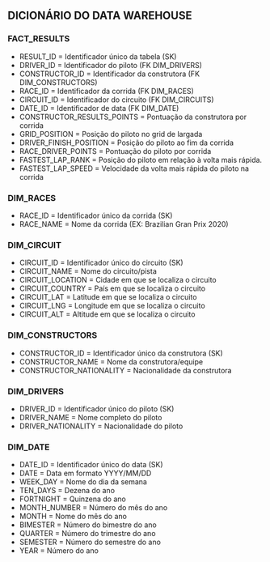 ## DICIONÁRIO DO DATA WAREHOUSE

### FACT_RESULTS

- RESULT_ID                     = Identificador único da tabela (SK)<br>
- DRIVER_ID                     = Identificador do piloto (FK DIM_DRIVERS)<br>
- CONSTRUCTOR_ID                = Identificador da construtora (FK DIM_CONSTRUCTORS)<br>
- RACE_ID                       = Identificador da corrida (FK DIM_RACES)<br>
- CIRCUIT_ID                    = Identificador do circuito (FK DIM_CIRCUITS)<br>
- DATE_ID                       = Identificador de data (FK DIM_DATE)<br>
- CONSTRUCTOR_RESULTS_POINTS    = Pontuação da construtora por corrida<br>
- GRID_POSITION                 = Posição do piloto no grid de largada<br>
- DRIVER_FINISH_POSITION        = Posição do piloto ao fim da corrida<br>
- RACE_DRIVER_POINTS            = Pontuação do piloto por corrida<br>
- FASTEST_LAP_RANK              = Posição do piloto em relação à volta mais rápida.
- FASTEST_LAP_SPEED             = Velocidade da volta mais rápida do piloto na corrida<br>

### DIM_RACES

- RACE_ID = Identificador único da corrida (SK)<br>
- RACE_NAME = Nome da corrida (EX: Brazilian Gran Prix 2020)<br>

### DIM_CIRCUIT 

- CIRCUIT_ID = Identificador único do circuito (SK)<br>
- CIRCUIT_NAME = Nome do circuito/pista<br>
- CIRCUIT_LOCATION = Cidade em que se localiza o circuito<br>
- CIRCUIT_COUNTRY = País em que se localiza o circuito<br>
- CIRCUIT_LAT = Latitude em que se localiza o circuito<br>
- CIRCUIT_LNG = Longitude em que se localiza o circuito<br>
- CIRCUIT_ALT = Altitude em que se localiza o circuito<br>

### DIM_CONSTRUCTORS

- CONSTRUCTOR_ID = Identificador único da construtora (SK)<br>
- CONSTRUCTOR_NAME = Nome da construtora/equipe<br>
- CONSTRUCTOR_NATIONALITY = Nacionalidade da construtora<br>

### DIM_DRIVERS

- DRIVER_ID = Identificador único do piloto (SK)<br>
- DRIVER_NAME = Nome completo do piloto<br>
- DRIVER_NATIONALITY = Nacionalidade do piloto<br>

### DIM_DATE

- DATE_ID = Identificador único do data (SK)<br>
- DATE = Data em formato YYYY/MM/DD<br>
- WEEK_DAY = Nome do dia da semana<br>
- TEN_DAYS = Dezena do ano<br>
- FORTNIGHT = Quinzena do ano<br>
- MONTH_NUMBER = Número do mês do ano<br>
- MONTH = Nome do mês do ano<br>
- BIMESTER = Número do bimestre do ano<br>
- QUARTER = Número do trimestre do ano<br>
- SEMESTER = Número do semestre do ano<br>
- YEAR = Número do ano<br>

